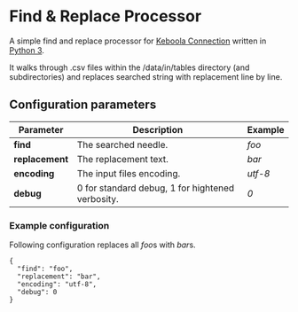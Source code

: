# Find & Replace Processor

A simple find and replace processor for [Keboola Connection](https://connection.keboola.com/) written in [Python 3](https://www.python.org/).

It walks through .csv files within the /data/in/tables directory (and subdirectories) and replaces searched string with replacement line by line.

## Configuration parameters

|**Parameter**   |**Description**                                  |**Example**|
|----------------|-------------------------------------------------|-----------|
|**find**        |The searched needle.                             |*foo*      |
|**replacement** |The replacement text.                            |*bar*      |
|**encoding**    |The input files encoding.                        |*utf-8*    |
|**debug**       |0 for standard debug, 1 for hightened verbosity. |*0*        |

### Example configuration

Following configuration replaces all *foo*s with *bar*s.

```
{
  "find": "foo",
  "replacement": "bar",
  "encoding": "utf-8",
  "debug": 0
}
```
